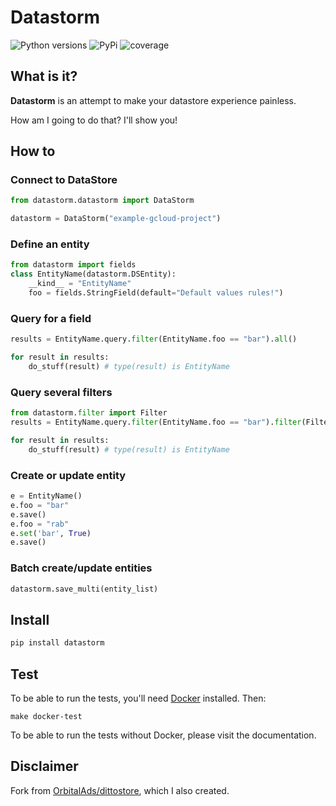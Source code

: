 # Datastorm
![Python versions](https://img.shields.io/badge/Python-3.5%2C%203.6%2C%203.7-green.svg) ![PyPi](https://img.shields.io/badge/PyPi-0.0.0a5-brightgreen.svg) ![coverage](https://img.shields.io/badge/coverage-95%25-green.svg)

## What is it?

**Datastorm** is an attempt to make your datastore experience painless.

How am I going to do that? I'll show you!


## How to

### Connect to DataStore

```python
from datastorm.datastorm import DataStorm

datastorm = DataStorm("example-gcloud-project")
```

### Define an entity

```python
from datastorm import fields
class EntityName(datastorm.DSEntity): 
    __kind__ = "EntityName"
    foo = fields.StringField(default="Default values rules!")
```

### Query for a field 

```python
results = EntityName.query.filter(EntityName.foo == "bar").all()

for result in results:
    do_stuff(result) # type(result) is EntityName
```

### Query several filters
```python
from datastorm.filter import Filter
results = EntityName.query.filter(EntityName.foo == "bar").filter(Filter('numeric_foo', '<', 2)).all()

for result in results:
    do_stuff(result) # type(result) is EntityName
```

### Create or update entity
```python
e = EntityName()
e.foo = "bar"
e.save()
e.foo = "rab"
e.set('bar', True)
e.save()
```

### Batch create/update entities
```python
datastorm.save_multi(entity_list)
```

## Install
```bash
pip install datastorm
```

## Test
To be able to run the tests, you'll need [Docker](https://www.docker.com/) installed.
Then:
```
make docker-test
```
To be able to run the tests without Docker, please visit the documentation.

## Disclaimer

Fork from [OrbitalAds/dittostore](https://github.com/OrbitalAds/dittostore), which I also created.
